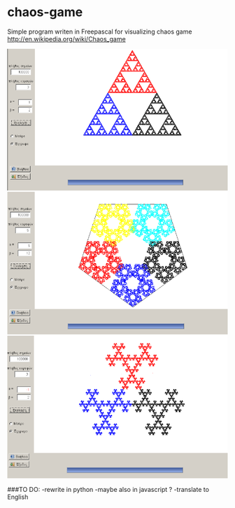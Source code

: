 chaos-game
===============

Simple program writen in Freepascal for visualizing chaos game
http://en.wikipedia.org/wiki/Chaos_game



![Alt text](/Screenshot1.png?raw=true)
![Alt text](/Screenshot2.png?raw=true)
![Alt text](/Screenshot3.png?raw=true)

###TO DO:
-rewrite in python
-maybe also in javascript ?	
-translate to English
